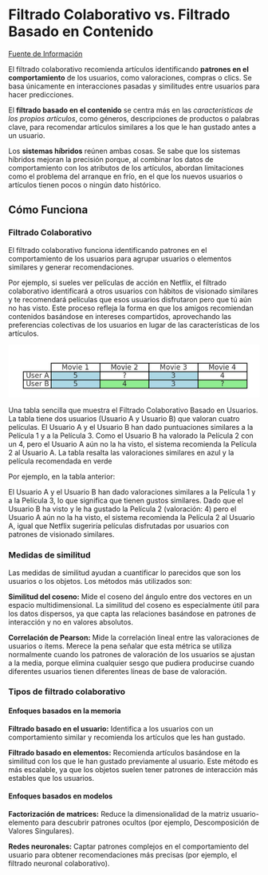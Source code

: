 # Filtrado Colaborativo vs. Filtrado Basado en Contenido

[Fuente de Información](https://www.datacamp.com/es/tutorial/collaborative-filtering)

El filtrado colaborativo recomienda artículos identificando **patrones en el comportamiento** de los usuarios, como valoraciones, compras o clics. Se basa únicamente en interacciones pasadas y similitudes entre usuarios para hacer predicciones. 

El **filtrado basado en el contenido** se centra más en las *características de los propios artículos*, como géneros, descripciones de productos o palabras clave, para recomendar artículos similares a los que le han gustado antes a un usuario.

Los **sistemas híbridos** reúnen ambas cosas. Se sabe que los sistemas híbridos mejoran la precisión porque, al combinar los datos de comportamiento con los atributos de los artículos, abordan limitaciones como el problema del arranque en frío, en el que los nuevos usuarios o artículos tienen pocos o ningún dato histórico.

## Cómo Funciona

### Filtrado Colaborativo

El filtrado colaborativo funciona identificando patrones en el comportamiento de los usuarios para agrupar usuarios o elementos similares y generar recomendaciones.

Por ejemplo, si sueles ver películas de acción en Netflix, el filtrado colaborativo identificará a otros usuarios con hábitos de visionado similares y te recomendará películas que esos usuarios disfrutaron pero que tú aún no has visto. Este proceso refleja la forma en que los amigos recomiendan contenidos basándose en intereses compartidos, aprovechando las preferencias colectivas de los usuarios en lugar de las características de los artículos.

![alt text](image.png)

Una tabla sencilla que muestra el Filtrado Colaborativo Basado en Usuarios. La tabla tiene dos usuarios (Usuario A y Usuario B) que valoran cuatro películas. El Usuario A y el Usuario B han dado puntuaciones similares a la Película 1 y a la Película 3. Como el Usuario B ha valorado la Película 2 con un 4, pero el Usuario A aún no la ha visto, el sistema recomienda la Película 2 al Usuario A. La tabla resalta las valoraciones similares en azul y la película recomendada en verde

Por ejemplo, en la tabla anterior:

El Usuario A y el Usuario B han dado valoraciones similares a la Película 1 y a la Película 3, lo que significa que tienen gustos similares.
Dado que el Usuario B ha visto y le ha gustado la Película 2 (valoración: 4) pero el Usuario A aún no la ha visto, el sistema recomienda la Película 2 al Usuario A, igual que Netflix sugeriría películas disfrutadas por usuarios con patrones de visionado similares.

### Medidas de similitud

Las medidas de similitud ayudan a cuantificar lo parecidos que son los usuarios o los objetos. Los métodos más utilizados son:

**Similitud del coseno:** Mide el coseno del ángulo entre dos vectores en un espacio multidimensional. La similitud del coseno es especialmente útil para los datos dispersos, ya que capta las relaciones basándose en patrones de interacción y no en valores absolutos. 

**Correlación de Pearson:** Mide la correlación lineal entre las valoraciones de usuarios o ítems. Merece la pena señalar que esta métrica se utiliza normalmente cuando los patrones de valoración de los usuarios se ajustan a la media, porque elimina cualquier sesgo que pudiera producirse cuando diferentes usuarios tienen diferentes líneas de base de valoración. 

### Tipos de filtrado colaborativo

#### Enfoques basados en la memoria 

**Filtrado basado en el usuario:** Identifica a los usuarios con un comportamiento similar y recomienda los artículos que les han gustado.

**Filtrado basado en elementos:** Recomienda artículos basándose en la similitud con los que le han gustado previamente al usuario. Este método es más escalable, ya que los objetos suelen tener patrones de interacción más estables que los usuarios.

#### Enfoques basados en modelos 

**Factorización de matrices:** Reduce la dimensionalidad de la matriz usuario-elemento para descubrir patrones ocultos (por ejemplo, Descomposición de Valores Singulares).

**Redes neuronales:** Captar patrones complejos en el comportamiento del usuario para obtener recomendaciones más precisas (por ejemplo, el filtrado neuronal colaborativo). 

